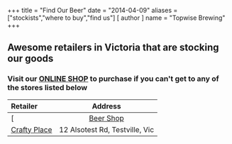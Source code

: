 +++
title = "Find Our Beer"
date = "2014-04-09"
aliases = ["stockists","where to buy","find us"]
[ author ]
  name = "Topwise Brewing"
+++

## Awesome retailers in Victoria that are stocking our goods
### Visit our [ONLINE SHOP](https://www.topwisebrewing.com.au/shop/) to purchase if you can't get to any of the stores listed below

| Retailer    | Address     |
| :---        |    :----:   |
[| [Beer Shop](http://www.topwisebrewing.com.au)      | 123 Test St, Testy, Vic       |](http://www.topwisebrewing.com.au)
| [Crafty Place](http://www.topwisebrewing.com.au/shop/)    | 12 Alsotest Rd, Testville, Vic        |
